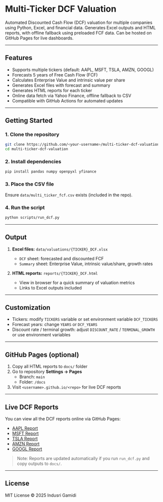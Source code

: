 # Multi-Ticker DCF Valuation

Automated Discounted Cash Flow (DCF) valuation for multiple companies using Python, Excel, and financial data. Generates Excel outputs and HTML reports, with offline fallback using preloaded FCF data. Can be hosted on GitHub Pages for live dashboards.

---

## Features

- Supports multiple tickers (default: AAPL, MSFT, TSLA, AMZN, GOOGL)
- Forecasts 5 years of Free Cash Flow (FCF)
- Calculates Enterprise Value and intrinsic value per share
- Generates Excel files with forecast and summary
- Generates HTML reports for each ticker
- Online data fetch via Yahoo Finance, offline fallback to CSV
- Compatible with GitHub Actions for automated updates

---

## Getting Started

### 1. Clone the repository
```bash
git clone https://github.com/<your-username>/multi-ticker-dcf-valuation.git
cd multi-ticker-dcf-valuation
```

### 2. Install dependencies
```bash
pip install pandas numpy openpyxl yfinance
```

### 3. Place the CSV file
Ensure `data/multi_ticker_fcf.csv` exists (included in the repo).

### 4. Run the script
```bash
python scripts/run_dcf.py
```

---

## Output

1. **Excel files:** `data/valuations/{TICKER}_DCF.xlsx`  
   - `DCF` sheet: forecasted and discounted FCF  
   - `Summary` sheet: Enterprise Value, intrinsic value/share, growth rates

2. **HTML reports:** `reports/{TICKER}_DCF.html`  
   - View in browser for a quick summary of valuation metrics
   - Links to Excel outputs included

---

## Customization

- Tickers: modify `TICKERS` variable or set environment variable `DCF_TICKERS`
- Forecast years: change `YEARS` or `DCF_YEARS`
- Discount rate / terminal growth: adjust `DISCOUNT_RATE` / `TERMINAL_GROWTH` or use environment variables

---

## GitHub Pages (optional)

1. Copy all HTML reports to `docs/` folder
2. Go to repository **Settings → Pages**  
   - Branch: `main`  
   - Folder: `/docs`
3. Visit `<username>.github.io/<repo>` for live DCF reports

---

## Live DCF Reports

You can view all the DCF reports online via GitHub Pages:

- [AAPL Report](docs/AAPL_DCF.html)
- [MSFT Report](docs/MSFT_DCF.html)
- [TSLA Report](docs/TSLA_DCF.html)
- [AMZN Report](docs/AMZN_DCF.html)
- [GOOGL Report](docs/GOOGL_DCF.html)

> Note: Reports are updated automatically if you run `run_dcf.py` and copy outputs to `docs/`.

---

## License

MIT License © 2025 Indusri Gamidi
